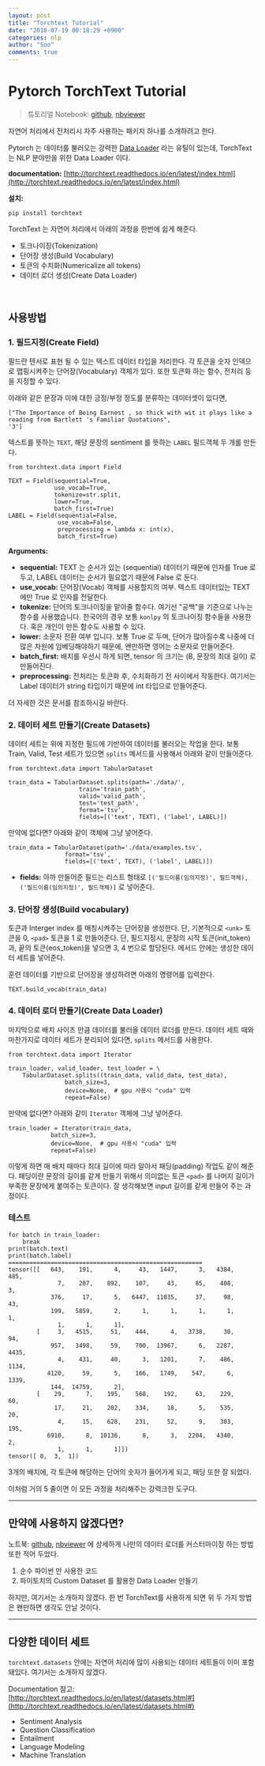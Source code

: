 ```yaml
---
layout: post
title: "Torchtext Tutorial"
date: "2018-07-19 00:18:29 +0900"
categories: nlp
author: "Soo"
comments: true
---
```


# Pytorch TorchText Tutorial

> 튜토리얼 Notebook: [github](https://github.com/simonjisu/pytorch_tutorials/blob/master/00_Basic_Utils/01_TorchText.ipynb), [nbviewer](https://nbviewer.jupyter.org/github/simonjisu/pytorch_tutorials/blob/master/00_Basic_Utils/01_TorchText.ipynb)

자연어 처리에서 전처리시 자주 사용하는 패키지 하나를 소개하려고 한다. 

Pytorch 는 데이터를 불러오는 강력한 [Data Loader](https://pytorch.org/docs/stable/data.html) 라는 유틸이 있는데, TorchText 는 NLP 분야만을 위한 Data Loader 이다.

**documentation:** [http://torchtext.readthedocs.io/en/latest/index.html](http://torchtext.readthedocs.io/en/latest/index.html)

**설치:**

```
pip install torchtext
``` 

TorchText 는 자연어 처리에서 아래의 과정을 한번에 쉽게 해준다.

* 토크나이징(Tokenization)
* 단어장 생성(Build Vocabulary)
* 토큰의 수치화(Numericalize all tokens)
* 데이터 로더 생성(Create Data Loader)

<br>

## 사용방법

### 1. 필드지정(Create Field)

필드란 텐서로 표현 될 수 있는 텍스트 데이터 타입을 처리한다. 각 토큰을 숫자 인덱으로 맵핑시켜주는 단어장(Vocabulary) 객체가 있다. 또한 토큰화 하는 함수, 전처리 등을 지정할 수 있다.

아래와 같은 문장과 이에 대한 긍정/부정 정도를 분류하는 데이터셋이 있다면,

```
["The Importance of Being Earnest , so thick with wit it plays like a reading from Bartlett 's Familiar Quotations", 
'3']
```

텍스트를 뜻하는 `TEXT`, 해당 문장의 sentiment 를 뜻하는 `LABEL` 필드객체 두 개를 만든다. 

```
from torchtext.data import Field

TEXT = Field(sequential=True,
             use_vocab=True,
             tokenize=str.split,
             lower=True, 
             batch_first=True)  
LABEL = Field(sequential=False,  
              use_vocab=False,   
              preprocessing = lambda x: int(x),  
              batch_first=True)

```
**Arguments:** 

* **sequential:** TEXT 는 순서가 있는 (sequential) 데이터기 때문에 인자를 True 로 두고, LABEL 데이터는 순서가 필요없기 때문에 False 로 둔다.
* **use_vocab:** 단어장(Vocab) 객체를 사용할지의 여부. 텍스트 데이터있는 TEXT 에만 True 로 인자를 전달한다.
* **tokenize:** 단어의 토크나이징을 맡아줄 함수다. 여기선 "공백"을 기준으로 나누는 함수를 사용했습니다. 한국어의 경우 보통 `konlpy` 의 토크나이징 함수들을 사용한다. 혹은 개인이 만든 함수도 사용할 수 있다.
* **lower:** 소문자 전환 여부 입니다. 보통 True 로 두며, 단어가 많아질수록 나중에 더 많은 차원에 임베딩해야하기 때문에, 왠만하면 영어는 소문자로 만들어준다.
* **batch_first:** 배치를 우선시 하게 되면, tensor 의 크기는 (B, 문장의 최대 길이) 로 만들어진다.
* **preprocessing:** 전처리는 토큰화 후, 수치화하기 전 사이에서 작동한다. 여기서는 Label 데이터가 string 타입이기 때문에 int 타입으로 만들어준다.

더 자세한 것은 문서를 참조하시길 바란다.

### 2. 데이터 세트 만들기(Create Datasets)

데이터 세트는 위에 지정한 필드에 기반하여 데이터를 불러오는 작업을 한다. 보통 Train, Valid, Test 세트가 있으면 `splits` 메서드를 사용해서 아래와 같이 만들어준다.

```
from torchtext.data import TabularDataset

train_data = TabularDataset.splits(path='./data/',
					train='train_path',
					valid='valid_path',
					test='test_path',
					format='tsv', 
					fields=[('text', TEXT), ('label', LABEL)])
```

만약에 없다면? 아래와 같이 객체에 그냥 넣어준다.

```
train_data = TabularDataset(path='./data/examples.tsv', 
				format='tsv', 
				fields=[('text', TEXT), ('label', LABEL)])
```

* **fields:** 아까 만들어준 필드는 리스트 형태로 `[('필드이름(임의지정)', 필드객체), ('필드이름(임의지정)', 필드객체)]` 로 넣어준다.

### 3. 단어장 생성(Build vocabulary)

토큰과 Interger index 를 매칭시켜주는 단어장을 생성한다. 단, 기본적으로 `<unk>` 토큰을 0, `<pad>` 토큰을 1 로 만들어준다. 단, 필드지정시, 문장의 시작 토큰(init_token)과, 끝의 토큰(eos_token)을 넣으면 3, 4 번으로 할당된다. 메서드 안에는 생성한 데이터 세트를 넣어준다.

훈련 데이터를 기반으로 단어장을 생성하려면 아래의 명령어를 입력한다.

```
TEXT.build_vocab(train_data)
```

### 4. 데이터 로더 만들기(Create Data Loader)

마지막으로 배치 사이즈 만큼 데이터를 불러올 데이터 로더를 만든다. 데이터 세트 때와 마찬가지로 데이터 세트가 분리되어 있다면, `splits` 메서드를 사용한다.

```
from torchtext.data import Iterator

train_loader, valid_loader, test_loader = \
	TabularDataset.splits((train_data, valid_data, test_data), 
				batch_size=3, 
				device=None,  # gpu 사용시 "cuda" 입력
				repeat=False)
```

만약에 없다면? 아래와 같이 `Iterator` 객체에 그냥 넣어준다.

```
train_loader = Iterator(train_data, 
			batch_size=3, 
			device=None,  # gpu 사용시 "cuda" 입력
			repeat=False)
```

이렇게 하면 매 배치 때마다 최대 길이에 따라 알아서 패딩(padding) 작업도 같이 해준다. 패딩이란 문장의 길이를 같게 만들기 위해서 의미없는 토큰 `<pad>` 를 나머지 길이가 부족한 문장에게 붙여주는 토큰이다. 잘 생각해보면 input 길이를 같게 만들어 주는 과정이다.

### 테스트

```
for batch in train_loader:
    break
print(batch.text)
print(batch.label)
=======================================================
tensor([[   643,    191,      4,     43,   1447,      3,   4384,    485,
              7,    207,    892,    107,     43,     85,    408,      3,
            376,     17,      5,   6447,  11035,     37,     98,     43,
            199,   5859,      2,      1,      1,      1,      1,      1,
              1,      1,      1],
        [     3,   4515,     51,    444,      4,   3738,     30,     94,
            957,   3498,     59,    700,  13967,      6,   2287,   4435,
              4,    431,     40,      3,   1201,      7,    486,   1134,
           4120,     59,      5,    166,   1749,    547,      6,   1339,
            144,  14759,      2],
        [    29,      7,    195,    568,    192,     63,    229,     60,
             17,     21,    202,    334,     18,      5,    535,     20,
              4,     15,    628,    231,     52,      9,    303,    195,
           6910,      8,  10136,      8,      3,   2204,   4340,      2,
              1,      1,      1]])
tensor([ 0,  3,  1])
```

3개의 배치에, 각 토큰에 해당하는 단어의 숫자가 들어가게 되고, 패딩 또한 잘 되었다.

이처럼 거의 5 줄이면 이 모든 과정을 처리해주는 강력크한 도구다.

---

## 만약에 사용하지 않겠다면?

노트북: [github](https://github.com/simonjisu/pytorch_tutorials/blob/master/00_Basic_Utils/01_TorchText.ipynb), [nbviewer](https://nbviewer.jupyter.org/github/simonjisu/pytorch_tutorials/blob/master/00_Basic_Utils/01_TorchText.ipynb) 에 상세하게 나만의 데이터 로더를 커스터마이징 하는 방법 또한 적어 두었다.

1. 순수 파이썬 만 사용한 코드
2. 파이토치의 Custom Dataset 를 활용한 Data Loader 만들기

하지만, 여기서는 소개하지 않겠다. 한 번 TorchText를 사용하게 되면 위 두 가지 방법은 왠만하면 생각도 안날 것이다.

---

## 다양한 데이터 세트

`torchtext.datasets` 안에는 자연어 처리에 많이 사용되는 데이터 세트들이 이미 포함돼있다. 여기서는 소개하지 않겠다.

Documentation 참고: [http://torchtext.readthedocs.io/en/latest/datasets.html#](http://torchtext.readthedocs.io/en/latest/datasets.html#)

* Sentiment Analysis
* Question Classification
* Entailment
* Language Modeling
* Machine Translation